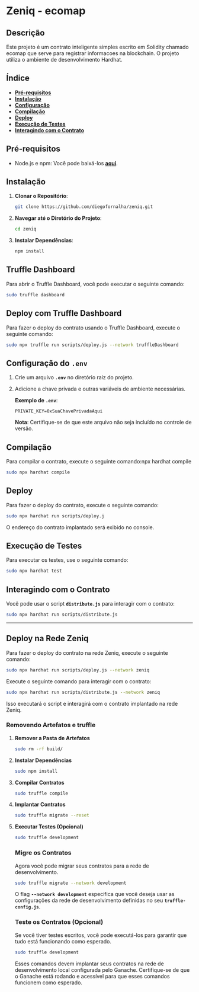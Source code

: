 # **Zeniq - ecomap**

## **Descrição**

Este projeto é um contrato inteligente simples escrito em Solidity chamado ecomap que serve para registrar informacoes na blockchain. O projeto utiliza o ambiente de desenvolvimento Hardhat.

## **Índice**

- **[Pré-requisitos](https://chat.openai.com/c/c9518ab3-74e3-4fbf-9cf1-d646b9210b11#pr%C3%A9-requisitos)**
- **[Instalação](https://chat.openai.com/c/c9518ab3-74e3-4fbf-9cf1-d646b9210b11#instala%C3%A7%C3%A3o)**
- **[Configuração](https://chat.openai.com/c/c9518ab3-74e3-4fbf-9cf1-d646b9210b11#configura%C3%A7%C3%A3o)**
- **[Compilação](https://chat.openai.com/c/c9518ab3-74e3-4fbf-9cf1-d646b9210b11#compila%C3%A7%C3%A3o)**
- **[Deploy](https://chat.openai.com/c/c9518ab3-74e3-4fbf-9cf1-d646b9210b11#deploy)**
- **[Execução de Testes](https://chat.openai.com/c/c9518ab3-74e3-4fbf-9cf1-d646b9210b11#execu%C3%A7%C3%A3o-de-testes)**
- **[Interagindo com o Contrato](https://chat.openai.com/c/c9518ab3-74e3-4fbf-9cf1-d646b9210b11#interagindo-com-o-contrato)**

## **Pré-requisitos**

- Node.js e npm: Você pode baixá-los **[aqui](https://nodejs.org/)**.

## **Instalação**

1. **Clonar o Repositório**:
    
    ```bash
    git clone https://github.com/diegofornalha/zeniq.git
    ```
    
2. **Navegar até o Diretório do Projeto**:
    
    ```bash
    cd zeniq
    ```
    
3. **Instalar Dependências**:
    
    ```bash
    npm install
    ```
    

## **Truffle Dashboard**

Para abrir o Truffle Dashboard, você pode executar o seguinte comando:

```bash
sudo truffle dashboard
```

## **Deploy com Truffle Dashboard**

Para fazer o deploy do contrato usando o Truffle Dashboard, execute o seguinte comando:

```bash
sudo npx truffle run scripts/deploy.js --network truffleDashboard
```

## **Configuração do `.env`**

1. Crie um arquivo **`.env`** no diretório raiz do projeto.
2. Adicione a chave privada e outras variáveis de ambiente necessárias.
    
    **Exemplo de `.env`**:
    
    ```
    PRIVATE_KEY=0xSuaChavePrivadaAqui
    ```
    
    **Nota**: Certifique-se de que este arquivo não seja incluído no controle de versão.
    

## **Compilação**

Para compilar o contrato, execute o seguinte comando:npx hardhat compile

```bash
sudo npx hardhat compile
```

## **Deploy**

Para fazer o deploy do contrato, execute o seguinte comando:

```bash
sudo npx hardhat run scripts/deploy.j
```

O endereço do contrato implantado será exibido no console.

## **Execução de Testes**

Para executar os testes, use o seguinte comando:

```bash
sudo npx hardhat test
```

## **Interagindo com o Contrato**

Você pode usar o script **`distribute.js`** para interagir com o contrato:

```bash
sudo npx hardhat run scripts/distribute.js
```

---

## **Deploy na Rede Zeniq**

Para fazer o deploy do contrato na rede Zeniq, execute o seguinte comando:

```bash
sudo npx hardhat run scripts/deploy.js --network zeniq
```

Execute o seguinte comando para interagir com o contrato:

```bash
sudo npx hardhat run scripts/distribute.js --network zeniq
```

Isso executará o script e interagirá com o contrato implantado na rede Zeniq.

### **Removendo Artefatos e** truffle

1. **Remover a Pasta de Artefatos**
    
    ```bash
    sudo rm -rf build/
    ```
    
2. **Instalar Dependências**
    
    ```bash
    sudo npm install
    ```
    
3. **Compilar Contratos**
    
    ```bash
    sudo truffle compile
    ```
    
4. **Implantar Contratos**
    
    ```bash
    sudo truffle migrate --reset
    ```
    
5. **Executar Testes (Opcional)**
    
    ```bash
    sudo truffle development
    ```
    
    ### **Migre os Contratos**
    
    Agora você pode migrar seus contratos para a rede de desenvolvimento.
    
    ```bash
    sudo truffle migrate --network development
    ```
    
    O flag **`--network development`** especifica que você deseja usar as configurações da rede de desenvolvimento definidas no seu **`truffle-config.js`**.
    
    ### **Teste os Contratos (Opcional)**
    
    Se você tiver testes escritos, você pode executá-los para garantir que tudo está funcionando como esperado.
    
    ```bash
    sudo truffle development
    ```
    
    Esses comandos devem implantar seus contratos na rede de desenvolvimento local configurada pelo Ganache. Certifique-se de que o Ganache está rodando e acessível para que esses comandos funcionem como esperado.
